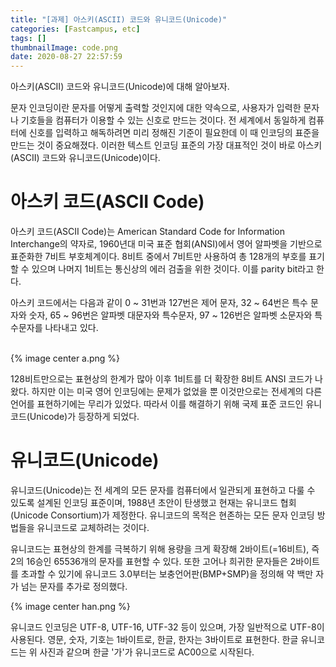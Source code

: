 ```yaml
---
title: "[과제] 아스키(ASCII) 코드와 유니코드(Unicode)"
categories: [Fastcampus, etc]
tags: []
thumbnailImage: code.png
date: 2020-08-27 22:57:59
---
```


<!-- more -->

아스키(ASCII) 코드와 유니코드(Unicode)에 대해 알아보자.

<!-- excerpt -->
<!-- toc -->

문자 인코딩이란 문자를 어떻게 출력할 것인지에 대한 약속으로, 사용자가 입력한 문자나 기호들을 컴퓨터가 이용할 수 있는 신호로 만드는 것이다. 전 세계에서 동일하게 컴퓨터에 신호를 입력하고 해독하려면 미리 정해진 기준이 필요한데 이 때 인코딩의 표준을 만드는 것이 중요해졌다. 이러한 텍스트 인코딩 표준의 가장 대표적인 것이 바로 아스키(ASCII) 코드와 유니코드(Unicode)이다.

# 아스키 코드(ASCII Code)

아스키 코드(ASCII Code)는 American Standard Code for Information Interchange의 약자로, 1960년대 미국 표준 협회(ANSI)에서 영어 알파벳을 기반으로 표준화한 7비트 부호체계이다. 8비트 중에서 7비트만 사용하여 총 128개의 부호를 표기할 수 있으며 나머지 1비트는 통신상의 에러 검출을 위한 것이다. 이를 parity bit라고 한다.

아스키 코드에서는 다음과 같이 0 ~ 31번과 127번은 제어 문자, 32 ~ 64번은 특수 문자와 숫자, 65 ~ 96번은 알파벳 대문자와 특수문자, 97 ~ 126번은 알파벳 소문자와 특수문자를 나타내고 있다.

<br/>
{% image center a.png %}
<br/>

128비트만으로는 표현상의 한계가 많아 이후 1비트를 더 확장한 8비트 ANSI 코드가 나왔다. 하지만 이는 미국 영어 인코딩에는 문제가 없었을 뿐 이것만으로는 전세계의 다른 언어를 표현하기에는 무리가 있었다. 따라서 이를 해결하기 위해 국제 표준 코드인 유니코드(Unicode)가 등장하게 되었다.

# 유니코드(Unicode)


유니코드(Unicode)는 전 세계의 모든 문자를 컴퓨터에서 일관되게 표현하고 다룰 수 있도록 설계된 인코딩 표준이며, 1988년 초안이 탄생했고 현재는 유니코드 협회(Unicode Consortium)가 제정한다. 유니코드의 목적은 현존하는 모든 문자 인코딩 방법들을 유니코드로 교체하려는 것이다.

유니코드는 표현상의 한계를 극복하기 위해 용량을 크게 확장해 2바이트(=16비트), 즉 2의 16승인 65536개의 문자를 표현할 수 있다. 또한 고어나 희귀한 문자들은 2바이트를 초과할 수 있기에 유니코드 3.0부터는 보충언어판(BMP+SMP)을 정의해 약 백만 자가 넘는 문자를 추가로 정의했다.

{% image center han.png %}

유니코드 인코딩은 UTF-8, UTF-16, UTF-32 등이 있으며, 가장 일반적으로 UTF-8이 사용된다. 영문, 숫자, 기호는 1바이트로, 한글, 한자는 3바이트로 표현한다. 한글 유니코드는 위 사진과 같으며 한글 '가'가 유니코드로 AC00으로 시작된다.
